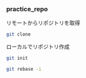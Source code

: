 ### practice_repo

リモートからリポジトリを取得
```sh
git clone
```

ローカルでリポジトリ作成
```sh
git init
```

```sh
git rebase -i 
```